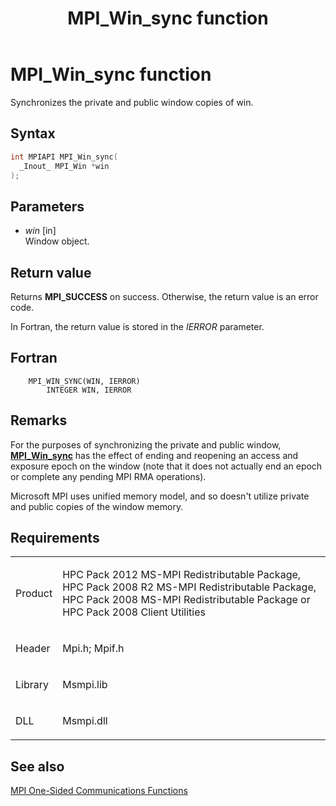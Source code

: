 ﻿---
title: MPI_Win_sync function
TOCTitle: MPI_Win_sync function
mtps_version: v=VS.85
f1_keywords:
- MPI_WIN_SYNC
- mpif/MPI_Win_sync
- mpi/MPI_WIN_SYNC
dev_langs:
- C++
- C
---

# MPI\_Win\_sync function

Synchronizes the private and public window copies of win.

## Syntax

``` c++
int MPIAPI MPI_Win_sync(
  _Inout_ MPI_Win *win
);
```

## Parameters

  - *win* \[in\]  
    Window object.

## Return value

Returns **MPI\_SUCCESS** on success. Otherwise, the return value is an error code.

In Fortran, the return value is stored in the *IERROR* parameter.

## Fortran

``` FORTRAN
    MPI_WIN_SYNC(WIN, IERROR)
        INTEGER WIN, IERROR
```

## Remarks

For the purposes of synchronizing the private and public window, [**MPI\_Win\_sync**](mpi-win-sync-function.md) has the effect of ending and reopening an access and exposure epoch on the window (note that it does not actually end an epoch or complete any pending MPI RMA operations).

Microsoft MPI uses unified memory model, and so doesn't utilize private and public copies of the window memory. 

## Requirements

<table>
<colgroup>
<col/>
<col/>
</colgroup>
<tbody>
<tr class="odd">
<td><p>Product</p></td>
<td><p>HPC Pack 2012 MS-MPI Redistributable Package, HPC Pack 2008 R2 MS-MPI Redistributable Package, HPC Pack 2008 MS-MPI Redistributable Package or HPC Pack 2008 Client Utilities</p></td>
</tr>
<tr class="even">
<td><p>Header</p></td>
<td>Mpi.h;
Mpif.h</td>
</tr>
<tr class="odd">
<td><p>Library</p></td>
<td>Msmpi.lib</td>
</tr>
<tr class="even">
<td><p>DLL</p></td>
<td>Msmpi.dll</td>
</tr>
</tbody>
</table>


## See also

[MPI One-Sided Communications Functions](mpi-one-sided-communications-functions.md)


